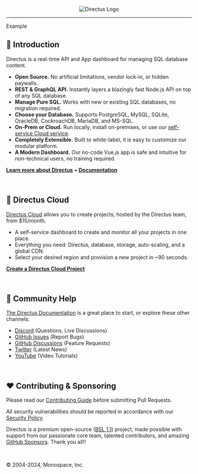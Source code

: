 <p align="center"><img alt="Directus Logo" src="https://user-images.githubusercontent.com/522079/158864859-0fbeae62-9d7a-4619-b35e-f8fa5f68e0c8.png"></p>

---

Example

## 🐰 Introduction

Directus is a real-time API and App dashboard for managing SQL database content.

- **Open Source.** No artificial limitations, vendor lock-in, or hidden paywalls.
- **REST & GraphQL API.** Instantly layers a blazingly fast Node.js API on top of any SQL database.
- **Manage Pure SQL.** Works with new or existing SQL databases, no migration required.
- **Choose your Database.** Supports PostgreSQL, MySQL, SQLite, OracleDB, CockroachDB, MariaDB, and MS-SQL.
- **On-Prem or Cloud.** Run locally, install on-premises, or use our
  [self-service Cloud service](https://directus.io/pricing).
- **Completely Extensible.** Built to white-label, it is easy to customize our modular platform.
- **A Modern Dashboard.** Our no-code Vue.js app is safe and intuitive for non-technical users, no training required.

**[Learn more about Directus](https://directus.io)** • **[Documentation](https://docs.directus.io)**

<br />

## 🚀 Directus Cloud

[Directus Cloud](https://directus.io/pricing) allows you to create projects, hosted by the Directus team, from
$15/month.

- A self-service dashboard to create and monitor all your projects in one place.
- Everything you need: Directus, database, storage, auto-scaling, and a global CDN.
- Select your desired region and provision a new project in ~90 seconds.

**[Create a Directus Cloud Project](https://directus.cloud)**

<br />

## 🤔 Community Help

[The Directus Documentation](https://docs.directus.io) is a great place to start, or explore these other channels:

- [Discord](https://directus.chat) (Questions, Live Discussions)
- [GitHub Issues](https://github.com/directus/directus/issues) (Report Bugs)
- [GitHub Discussions](https://github.com/directus/directus/discussions) (Feature Requests)
- [Twitter](https://twitter.com/directus) (Latest News)
- [YouTube](https://www.youtube.com/c/DirectusVideos/featured) (Video Tutorials)

<br />

## ❤️ Contributing & Sponsoring

Please read our [Contributing Guide](./contributing.md) before submitting Pull Requests.

All security vulnerabilities should be reported in accordance with our
[Security Policy](https://docs.directus.io/contributing/introduction/#reporting-security-vulnerabilities).

Directus is a premium open-source ([BSL 1.1](./license)) project, made possible with support from our passionate core
team, talented contributors, and amazing [GitHub Sponsors](https://github.com/sponsors/directus). Thank you all!!

<br />

© 2004-2024, Monospace, Inc.
